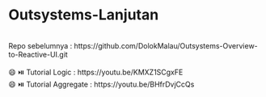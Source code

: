 # Outsystems-Lanjutan<br>
<br>
Repo sebelumnya : https://github.com/DolokMalau/Outsystems-Overview-to-Reactive-UI.git <br>
<br>
😄 ⏯️ Tutorial Logic : https://youtu.be/KMXZ1SCgxFE <br>
😄 ⏯️ Tutorial Aggregate : https://youtu.be/BHfrDvjCcQs
